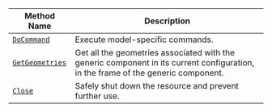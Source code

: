 <!-- prettier-ignore -->
| Method Name | Description |
| ----------- | ----------- |
| [`DoCommand`](/components/generic/#docommand) | Execute model-specific commands. |
| [`GetGeometries`](/components/generic/#getgeometries) | Get all the geometries associated with the generic component in its current configuration, in the frame of the generic component. |
| [`Close`](/components/generic/#close) | Safely shut down the resource and prevent further use. |
